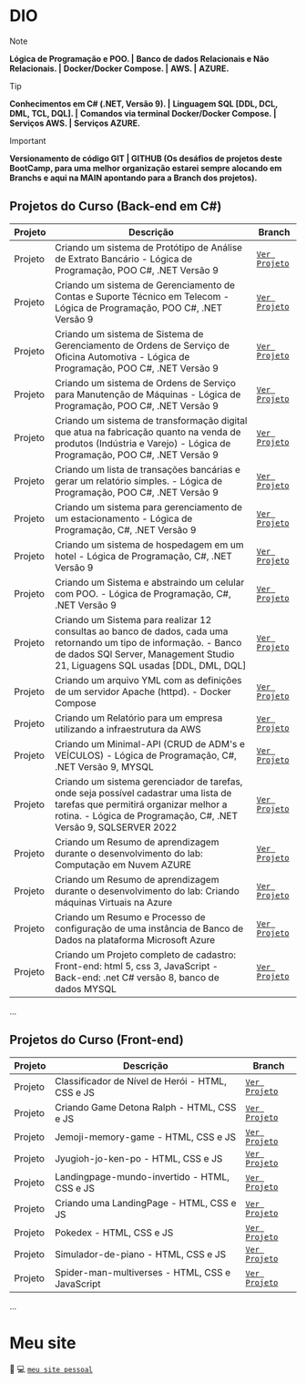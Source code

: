 # DIO

> [!NOTE]
> **Lógica de Programação e POO. |**
> **Banco de dados Relacionais e Não Relacionais. |**
> **Docker/Docker Compose. |**
> **AWS. |**
> **AZURE.**

> [!TIP]
> **Conhecimentos em C# (.NET, Versão 9). |**
> **Linguagem SQL [DDL, DCL, DML, TCL, DQL]. |**
> **Comandos via terminal Docker/Docker Compose. |**
> **Serviços AWS. |**
> **Serviços AZURE.**

> [!IMPORTANT]
> **Versionamento de código GIT | GITHUB (Os desáfios de projetos deste BootCamp, para uma melhor organização estarei sempre alocando em Branchs e aqui na MAIN apontando para a Branch dos projetos).**
>

## Projetos do Curso (Back-end em C#)

| Projeto | Descrição | Branch |
|--------|-----------|--------|
| Projeto | Criando um sistema de Protótipo de Análise de Extrato Bancário - Lógica de Programação, POO C#, .NET Versão 9  | [`Ver Projeto`](https://github.com/mauriciocampos1234/DIO-BOOT-CAMP/tree/BancoInovaTech) |
| Projeto | Criando um sistema de Gerenciamento de Contas e Suporte Técnico em Telecom - Lógica de Programação, POO C#, .NET Versão 9  | [`Ver Projeto`](https://github.com/mauriciocampos1234/DIO-BOOT-CAMP/tree/SuporteTecnicoTelecom) |
| Projeto | Criando um sistema de Sistema de Gerenciamento de Ordens de Serviço de Oficina Automotiva - Lógica de Programação, POO C#, .NET Versão 9  | [`Ver Projeto`](https://github.com/mauriciocampos1234/DIO-BOOT-CAMP/tree/ServicosDeOficina) |
| Projeto | Criando um sistema de Ordens de Serviço para Manutenção de Máquinas - Lógica de Programação, POO C#, .NET Versão 9  | [`Ver Projeto`](https://github.com/mauriciocampos1234/DIO-BOOT-CAMP/tree/Manufatura) |
| Projeto | Criando um sistema de transformação digital que atua na fabricação quanto na venda de produtos (Indústria e Varejo) - Lógica de Programação, POO C#, .NET Versão 9  | [`Ver Projeto`](https://github.com/mauriciocampos1234/DIO-BOOT-CAMP/tree/IndustriaEVarejo) |
| Projeto | Criando um lista de transações bancárias e gerar um relatório simples. - Lógica de Programação, POO C#, .NET Versão 9  | [`Ver Projeto`](https://github.com/mauriciocampos1234/DIO-BOOT-CAMP/tree/GFTSeguros) |
| Projeto | Criando um sistema para gerenciamento de um estacionamento - Lógica de Programação, C#, .NET Versão 9  | [`Ver Projeto`](https://github.com/mauriciocampos1234/DIO-BOOT-CAMP/tree/Desafio-01) |
| Projeto | Criando um sistema de hospedagem em um hotel - Lógica de Programação, C#, .NET Versão 9  | [`Ver Projeto`](https://github.com/mauriciocampos1234/DIO-BOOT-CAMP/tree/Desafio-02) |
| Projeto | Criando um Sistema e abstraindo um celular com POO. - Lógica de Programação, C#, .NET Versão 9  | [`Ver Projeto`](https://github.com/mauriciocampos1234/DIO-BOOT-CAMP/tree/Desafio-03) |
| Projeto | Criando um Sistema para realizar 12 consultas ao banco de dados, cada uma retornando um tipo de informação. - Banco de dados SQl Server, Management Studio 21, Liguagens SQL usadas [DDL, DML, DQL]  | [`Ver Projeto`](https://github.com/mauriciocampos1234/DIO-BOOT-CAMP/tree/Desafio-04) |
| Projeto | Criando um arquivo YML com as definições de um servidor Apache (httpd). - Docker Compose  | [`Ver Projeto`](https://github.com/mauriciocampos1234/DIO-BOOT-CAMP/tree/Desafio-05) |
| Projeto | Criando um Relatório para um empresa utilizando a infraestrutura da AWS  | [`Ver Projeto`](https://github.com/mauriciocampos1234/DIO-BOOT-CAMP/tree/Desafio-06) |
| Projeto | Criando um Minimal-API (CRUD de ADM's e VEÍCULOS) - Lógica de Programação, C#, .NET Versão 9, MYSQL  | [`Ver Projeto`](https://github.com/mauriciocampos1234/DIO-BOOT-CAMP/tree/Desafio-07) |
| Projeto | Criando um sistema gerenciador de tarefas, onde seja possível cadastrar uma lista de tarefas que permitirá organizar melhor a rotina. - Lógica de Programação, C#, .NET Versão 9, SQLSERVER 2022  | [`Ver Projeto`](https://github.com/mauriciocampos1234/DIO-BOOT-CAMP/tree/Desafio-08) |
| Projeto | Criando um Resumo de aprendizagem durante o desenvolvimento do lab: Computação em Nuvem AZURE  | [`Ver Projeto`](https://github.com/mauriciocampos1234/DIO-BOOT-CAMP/tree/Desafio-09) |
| Projeto | Criando um Resumo de aprendizagem durante o desenvolvimento do lab: Criando máquinas Virtuais na Azure | [`Ver Projeto`](https://github.com/mauriciocampos1234/DIO-BOOT-CAMP/tree/Desafio-10) |
| Projeto | Criando um Resumo e Processo de configuração de uma instância de Banco de Dados na plataforma Microsoft Azure | [`Ver Projeto`](https://github.com/mauriciocampos1234/DIO-BOOT-CAMP/tree/Desafio-11) |
| Projeto | Criando um Projeto completo de cadastro: Front-end: html 5, css 3, JavaScript - Back-end: .net C# versão 8, banco de dados MYSQL  | [`Ver Projeto`](https://github.com/mauriciocampos1234/DIO-BOOT-CAMP/tree/Projeto-Completo-C%23) |

...

## Projetos do Curso (Front-end)

| Projeto | Descrição | Branch |
|--------|-----------|--------|
| Projeto | Classificador de Nível de Herói - HTML, CSS e JS  | [`Ver Projeto`](https://github.com/mauriciocampos1234/Dio_Hi_Happy/tree/Desafio_03) | 
| Projeto | Criando Game Detona Ralph - HTML, CSS e JS  | [`Ver Projeto`](https://github.com/mauriciocampos1234/Dio_Hi_Happy/tree/Desafio_02) | 
| Projeto | Jemoji-memory-game - HTML, CSS e JS  | [`Ver Projeto`](https://github.com/mauriciocampos1234/Dio_Hi_Happy/tree/Desafio_04) | 
| Projeto | Jyugioh-jo-ken-po - HTML, CSS e JS  | [`Ver Projeto`](https://github.com/mauriciocampos1234/Dio_Hi_Happy/tree/Desafio_06) | 
| Projeto | Landingpage-mundo-invertido - HTML, CSS e JS | [`Ver Projeto`](https://github.com/mauriciocampos1234/Dio_Hi_Happy/tree/Desafio_08) |
| Projeto | Criando uma LandingPage - HTML, CSS e JS  | [`Ver Projeto`](https://github.com/mauriciocampos1234/Dio_Hi_Happy/tree/Desafio_01) | 
| Projeto | Pokedex - HTML, CSS e JS  | [`Ver Projeto`](https://github.com/mauriciocampos1234/Dio_Hi_Happy/tree/Desafio_05) | 
| Projeto | Simulador-de-piano - HTML, CSS e JS  | [`Ver Projeto`](https://github.com/mauriciocampos1234/Dio_Hi_Happy/tree/Desafio_07) | 
| Projeto | Spider-man-multiverses - HTML, CSS e JavaScript  | [`Ver Projeto`](https://github.com/mauriciocampos1234/Dio_Hi_Happy/tree/Desafio_09) | 
...

# Meu site 
🔗 💻 [`meu site pessoal`](https://site-mauricio-campos.vercel.app/)



